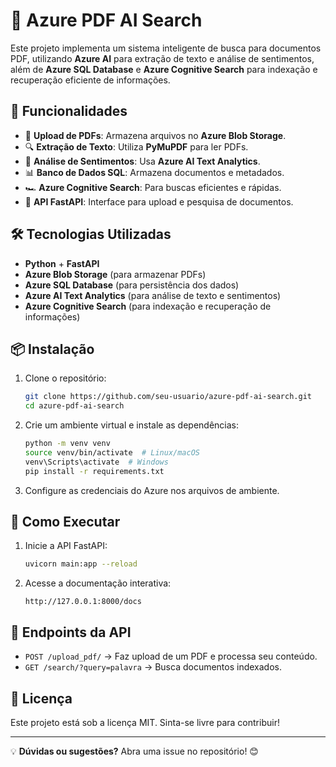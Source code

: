 # 📌 Azure PDF AI Search

Este projeto implementa um sistema inteligente de busca para documentos PDF, utilizando **Azure AI** para extração de texto e análise de sentimentos, além de **Azure SQL Database** e **Azure Cognitive Search** para indexação e recuperação eficiente de informações.

## 🚀 Funcionalidades
- 📄 **Upload de PDFs**: Armazena arquivos no **Azure Blob Storage**.
- 🔍 **Extração de Texto**: Utiliza **PyMuPDF** para ler PDFs.
- 🤖 **Análise de Sentimentos**: Usa **Azure AI Text Analytics**.
- 📊 **Banco de Dados SQL**: Armazena documentos e metadados.
- 🏎 **Azure Cognitive Search**: Para buscas eficientes e rápidas.
- 📡 **API FastAPI**: Interface para upload e pesquisa de documentos.

## 🛠 Tecnologias Utilizadas
- **Python** + **FastAPI**
- **Azure Blob Storage** (para armazenar PDFs)
- **Azure SQL Database** (para persistência dos dados)
- **Azure AI Text Analytics** (para análise de texto e sentimentos)
- **Azure Cognitive Search** (para indexação e recuperação de informações)

## 📦 Instalação
1. Clone o repositório:
   ```bash
   git clone https://github.com/seu-usuario/azure-pdf-ai-search.git
   cd azure-pdf-ai-search
   ```
2. Crie um ambiente virtual e instale as dependências:
   ```bash
   python -m venv venv
   source venv/bin/activate  # Linux/macOS
   venv\Scripts\activate  # Windows
   pip install -r requirements.txt
   ```
3. Configure as credenciais do Azure nos arquivos de ambiente.

## 🚀 Como Executar
1. Inicie a API FastAPI:
   ```bash
   uvicorn main:app --reload
   ```
2. Acesse a documentação interativa:
   ```
   http://127.0.0.1:8000/docs
   ```

## 📡 Endpoints da API
- `POST /upload_pdf/` → Faz upload de um PDF e processa seu conteúdo.
- `GET /search/?query=palavra` → Busca documentos indexados.

## 📜 Licença
Este projeto está sob a licença MIT. Sinta-se livre para contribuir!

---
💡 **Dúvidas ou sugestões?** Abra uma issue no repositório! 😊

